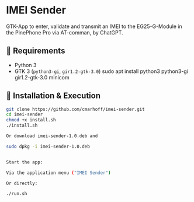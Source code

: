 # IMEI Sender

GTK-App to enter, validate and transmit an IMEI to the EG25-G-Module in the PinePhone Pro via AT-comman, by ChatGPT.

## 🔧 Requirements

- Python 3
- GTK 3 (`python3-gi`, `gir1.2-gtk-3.0`)
  sudo apt install python3 python3-gi gir1.2-gtk-3.0 minicom

## 🚀 Installation & Execution  

```bash
git clone https://github.com/cmarhoff/imei-sender.git
cd imei-sender
chmod +x install.sh
./install.sh

Or download imei-sender-1.0.deb and

sudo dpkg -i imei-sender-1.0.deb


Start the app:

Via the application menu ("IMEI Sender")

Or directly:

./run.sh
